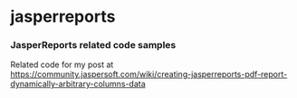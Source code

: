 # jasperreports

### JasperReports related code samples



Related code for my post at 
https://community.jaspersoft.com/wiki/creating-jasperreports-pdf-report-dynamically-arbitrary-columns-data



